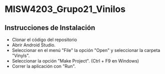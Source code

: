 # MISW4203_Grupo21_Vinilos

## Instrucciones de Instalación

* Clonar el código del repositorio
* Abrir Android Studio.
* Seleccionar en el menú "File" la opción "Open" y seleccionar la carpeta "Vinyls".
* Seleccionar la opción "Make Project". (Ctrl + F9 en Windows) 
* Correr la aplicación con "Run".
